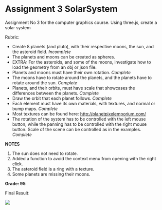 # Assignment 3 SolarSystem

Assignment No 3 for the computer graphics course. Using three.js, create a solar system

Rubric:

- Create 8 planets (and pluto), with their respective moons, the sun, and the asteroid field. *Incomplete*
- The planets and moons can be created as spheres.
- EXTRA: For the asteroids, and some of the moons, investigate how to load the geometry from an obj or json file.
- Planets and moons must have their own rotation. *Complete*
- The moons have to rotate around the planets, and the planets have to rotate around the sun. *Complete*
- Planets, and their orbits, must have scale that showcases the differences between the planets. *Complete*
- Draw the orbit that each planet follows. *Complete*
- Each element must have its own materials, with textures, and normal or bump maps. *Complete*
- Most textures can be found here: http://planetpixelemporium.com/
- The rotation of the system has to be controlled with the left mouse button, while the panning has to be controlled with the right mouse button. Scale of the scene can be controlled as in the examples. *Complete*

**NOTES**

1. The sun does not need to rotate.
2. Added a function to avoid the context menu from opening with the right click.
3. The asteroid field is a ring with a texture.
4. Some planets are missing their moons.

**Grade: 95**

Final Result:

![](https://github.com/Graficas-2018/assignment-3-solar-system-fernandoalcasan/blob/master/images/solarsystem_A01019595.gif)
